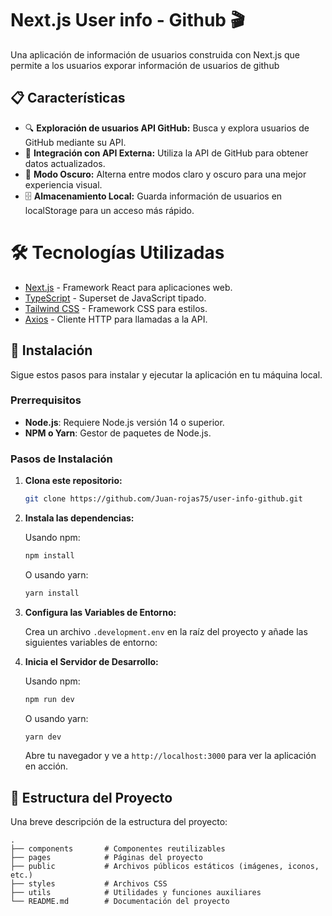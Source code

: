 # Next.js User info - Github 🎬

Una aplicación de información de usuarios construida con Next.js que permite a los usuarios exporar información de usuarios de github

## 📋 Características

- 🔍 **Exploración de usuarios API GitHub:** Busca y explora usuarios de GitHub mediante su API.
- 🔧 **Integración con API Externa:** Utiliza la API de GitHub para obtener datos actualizados.
- 🌙 **Modo Oscuro:** Alterna entre modos claro y oscuro para una mejor experiencia visual.
- 🗄️ **Almacenamiento Local:** Guarda información de usuarios en localStorage para un acceso más rápido.
#
# 🛠 Tecnologías Utilizadas

- [Next.js](https://nextjs.org/) - Framework React para aplicaciones web.
- [TypeScript](https://www.typescriptlang.org/) - Superset de JavaScript tipado.
- [Tailwind CSS](https://tailwindcss.com/) - Framework CSS para estilos.
- [Axios](https://axios-http.com/) - Cliente HTTP para llamadas a la API.

## 🚀 Instalación

Sigue estos pasos para instalar y ejecutar la aplicación en tu máquina local.

### Prerrequisitos

- **Node.js**: Requiere Node.js versión 14 o superior.
- **NPM o Yarn**: Gestor de paquetes de Node.js.

### Pasos de Instalación

1. **Clona este repositorio:**

    ```bash
    git clone https://github.com/Juan-rojas75/user-info-github.git
    ```

2. **Instala las dependencias:**

    Usando npm:

    ```bash
    npm install
    ```

    O usando yarn:

    ```bash
    yarn install
    ```

3. **Configura las Variables de Entorno:**

    Crea un archivo `.development.env` en la raíz del proyecto y añade las siguientes variables de entorno:

4. **Inicia el Servidor de Desarrollo:**

    Usando npm:

    ```bash
    npm run dev
    ```

    O usando yarn:

    ```bash
    yarn dev
    ```

    Abre tu navegador y ve a `http://localhost:3000` para ver la aplicación en acción.

## 📂 Estructura del Proyecto

Una breve descripción de la estructura del proyecto:

```plaintext
.
├── components       # Componentes reutilizables
├── pages            # Páginas del proyecto
├── public           # Archivos públicos estáticos (imágenes, iconos, etc.)
├── styles           # Archivos CSS
├── utils            # Utilidades y funciones auxiliares
└── README.md        # Documentación del proyecto
